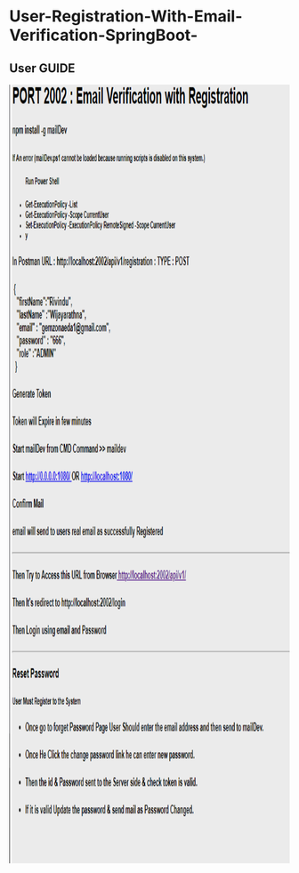 # User-Registration-With-Email-Verification-SpringBoot-
<!-- User GUIDE -->
## User GUIDE

<a>
<img src="email.png" alt="Logo" width="1400" height="1400">
</a> 